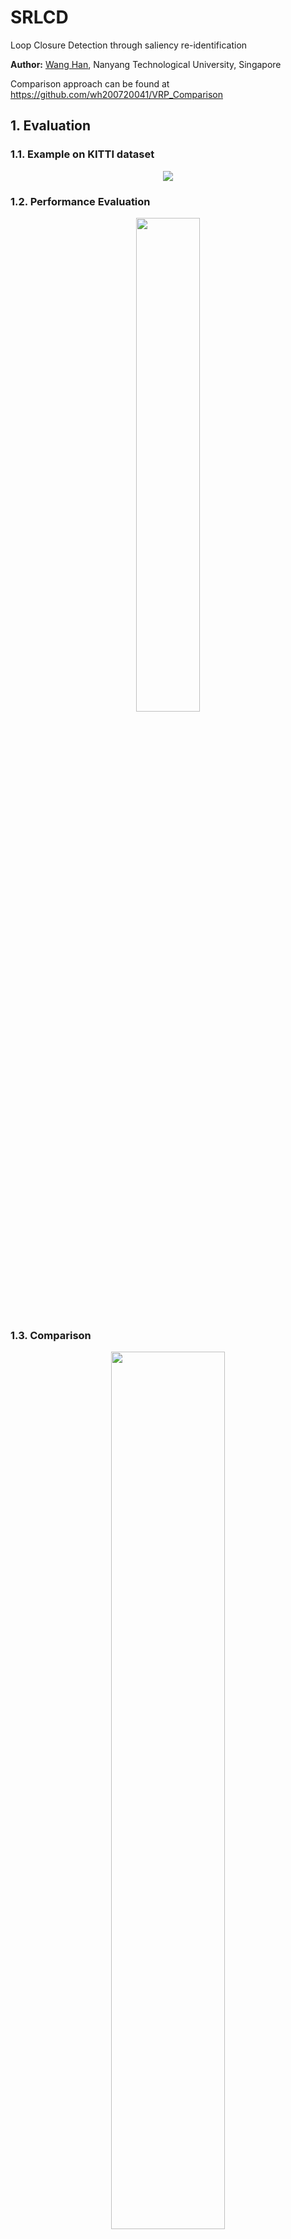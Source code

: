 # SRLCD
Loop Closure Detection through saliency re-identification

**Author:** [Wang Han](http://wanghan.pro), Nanyang Technological University, Singapore

Comparison approach can be found at https://github.com/wh200720041/VRP_Comparison


## 1. Evaluation
### 1.1. Example on KITTI dataset
<p align='center'>
<img src="https://github.com/wh200720041/SRLCD/blob/master/img/detection_examples.png"/>
</p>

### 1.2. Performance Evaluation
<p align='center'>
<img src="https://github.com/wh200720041/SRLCD/blob/master/img/precision_recall.png" width = 45% />
</p>

### 1.3. Comparison
<p align='center'>
<img src="https://github.com/wh200720041/SRLCD/blob/master/img/metrics_comparison.png" width = 60% />
</p>


## 2. Prerequisites

### 2.1 **Platform**
Microsoft Visual Studio 2017

### 2.2 **Opencv**

Follow [Opencv installation](https://www.learnopencv.com/install-opencv3-on-windows/).

### 2.3. Eigen
Follow [Eigen Installation](https://eigen.tuxfamily.org/dox/GettingStarted.html).



